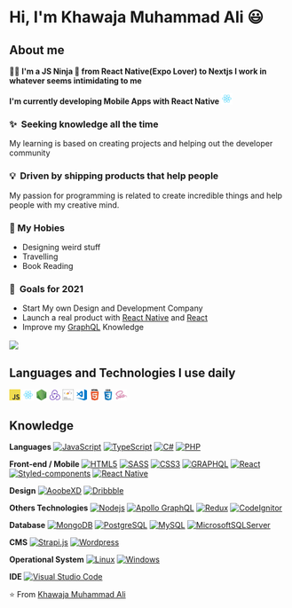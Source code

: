 # Hi, I'm Khawaja Muhammad Ali :smiley:

## About me

:man_technologist: <strong>I'm a JS Ninja :hocho: from React Native(Expo Lover) to Nextjs I work in whatever seems intimidating to me</strong>

<strong>I'm currently developing Mobile Apps with React Native</strong> <img height="20" src="https://raw.githubusercontent.com/github/explore/80688e429a7d4ef2fca1e82350fe8e3517d3494d/topics/react-native/react-native.png">

### ✨&nbsp; Seeking knowledge all the time  
My learning is based on creating projects and helping out the developer community 

### 💡&nbsp; Driven by shipping products that help people  
My passion for programming is related to create incredible things and help people with my creative mind.  

### :mountain_bicyclist: My Hobies  
- Designing weird stuff 
- Travelling 
- Book Reading 


### 🔭&nbsp; Goals for 2021 
- Start My own Design and Development Company 
- Launch a real product with [React Native](https://expo.io/) and [React](https://reactjs.org/)
- Improve my [GraphQL](https://graphql.org/) Knowledge 



<img align='center' src="https://github-readme-stats.vercel.app/api?username=KhawajaAli246&show_icons=true&theme=radical">

## Languages and Technologies I use daily

<code><img height="20" src="https://raw.githubusercontent.com/github/explore/80688e429a7d4ef2fca1e82350fe8e3517d3494d/topics/javascript/javascript.png"></code>
<code><img height="20" src="https://raw.githubusercontent.com/github/explore/80688e429a7d4ef2fca1e82350fe8e3517d3494d/topics/react/react.png"></code>
<code><img height="20" src="https://raw.githubusercontent.com/github/explore/80688e429a7d4ef2fca1e82350fe8e3517d3494d/topics/nodejs/nodejs.png"></code>
<code><img height="20" src="https://raw.githubusercontent.com/github/explore/80688e429a7d4ef2fca1e82350fe8e3517d3494d/topics/redux/redux.png"></code>
<code><img height="20" src="https://raw.githubusercontent.com/github/explore/80688e429a7d4ef2fca1e82350fe8e3517d3494d/topics/styled-components/styled-components.png"></code>
<code><img height="20" src="https://raw.githubusercontent.com/github/explore/80688e429a7d4ef2fca1e82350fe8e3517d3494d/topics/visual-studio-code/visual-studio-code.png"></code>
<code><img height="20" src="https://raw.githubusercontent.com/github/explore/80688e429a7d4ef2fca1e82350fe8e3517d3494d/topics/html/html.png"></code>
<code><img height="20" src="https://raw.githubusercontent.com/github/explore/80688e429a7d4ef2fca1e82350fe8e3517d3494d/topics/css/css.png"></code>
<code><img height="20" src="https://raw.githubusercontent.com/github/explore/80688e429a7d4ef2fca1e82350fe8e3517d3494d/topics/sass/sass.png"></code>

## Knowledge

**Languages**
[![JavaScript](https://img.shields.io/badge/-JavaScript-black?style=flat-square&logo=javascript&link=https://github.com/KhawajaAli246/)](https://github.com/KhawajaAli246/)
[![TypeScript](https://img.shields.io/badge/-TypeScript-007ACC?style=flat-square&logo=typescript&link=https://github.com/KhawajaAli246/)](https://github.com/KhawajaAli246/)
[![C#](https://img.shields.io/badge/-CSharp-00599C?style=flat-square&logo=c#&link=https://github.com/KhawajaAli246/)](https://github.com/KhawajaAli246/)
[![PHP](https://img.shields.io/badge/-Php-black?style=flat-square&logo=php&logoColor=white&link=https://github.com/KhawajaAli246/)](https://github.com/KhawajaAli246/)

**Front-end / Mobile**
[![HTML5](https://img.shields.io/badge/-HTML5-E34F26?style=flat-square&logo=html5&logoColor=white&link=https://github.com/KhawajaAli246/)](https://github.com/KhawajaAli246/)
[![SASS](https://img.shields.io/badge/-SASS-ed9ac2?style=flat-square&logo=sass)](https://github.com/KhawajaAli246/)
[![CSS3](https://img.shields.io/badge/-CSS3-1572B6?style=flat-square&logo=css3&link=https://github.com/KhawajaAli246/)](https://github.com/KhawajaAli246/)
[![GRAPHQL](https://img.shields.io/badge/-GraphQL-purple?style=flat-square&logo=graphql&link=https://github.com/KhawajaAli246/)](https://github.com/KhawajaAli246/)
[![React](https://img.shields.io/badge/-React-black?style=flat-square&logo=react&link=https://github.com/KhawajaAli246/)](https://github.com/KhawajaAli246/)
[![Styled-components](https://img.shields.io/badge/-Styled%20Components-pink?style=flat-square&logo=styled-components)](https://github.com/KhawajaAli246/)
[![React Native](https://img.shields.io/badge/-ReactNative-black?style=flat-square&logo=react)](https://github.com/KhawajaAli246/)

**Design**
[![AoobeXD](https://img.shields.io/badge/Adobe%20XD-Black?style=flat-square&logo=Adobe%20XD)](https://github.com/KhawajaAli246/)
[![Dribbble](https://img.shields.io/badge/-Dribbble-d3a0c2?style=flat-square&logo=Dribbble&link=https://github.com/KhawajaAli246/)](https://github.com/KhawajaAli246/)

**Others Technologies**
[![Nodejs](https://img.shields.io/badge/-Nodejs-black?style=flat-square&logo=Node.js&link=https://github.com/KhawajaAli246/)](https://github.com/KhawajaAli246/)
[![Apollo GraphQL](https://img.shields.io/badge/-Apollo%20GraphQL-311C87?style=flat-square&logo=apollo-graphql&link=https://github.com/KhawajaAli246/)](https://github.com/KhawajaAli246/)
[![Redux](https://img.shields.io/badge/-Redux-764ABC?style=flat-square&logo=redux&link=https://github.com/KhawajaAli246/)](https://github.com/KhawajaAli246/)
[![CodeIgnitor](https://img.shields.io/badge/-CodeIgniter-EE4623?style=flat-square&logo=CodeIgniter&logoColor=white&link=https://github.com/KhawajaAli246/)](https://github.com/KhawajaAli246/)

**Database**
[![MongoDB](https://img.shields.io/badge/-MongoDB-black?style=flat-square&logo=mongodb&link=https://github.com/KhawajaAli246/)](https://github.com/KhawajaAli246/)
[![PostgreSQL](https://img.shields.io/badge/-PostgreSQL-336791?style=flat-square&logo=postgresql&link=https://github.com/KhawajaAli246/)](https://github.com/KhawajaAli246/)
[![MySQL](https://img.shields.io/badge/-MySQL-a0c4db?style=flat-square&logo=mysql&link=https://github.com/KhawajaAli246/)](https://github.com/KhawajaAli246/)
[![MicrosoftSQLServer](https://img.shields.io/badge/Microsoft%20SQL%20Server-CC2927?style=flat-square&logo=Microsoft%20SQL%20Server&logoColor=white&link=https://github.com/KhawajaAli246/)](https://github.com/KhawajaAli246/)

**CMS**
[![Strapi.js](https://img.shields.io/badge/-Strapi-2E7EEA?style=flat-square&logo=Strapi&logoColor=white&link=https://github.com/KhawajaAli246/)](https://github.com/KhawajaAli246/)
[![Wordpress](https://img.shields.io/badge/-Wordpress-21759B?style=flat-square&logo=Wordpress&link=https://github.com/KhawajaAli246/)](https://github.com/KhawajaAli246/)

**Operational System**
[![Linux](https://img.shields.io/badge/-Linux-333333?style=flat-square&logo=Linux&link=https://github.com/KhawajaAli246/)](https://github.com/KhawajaAli246/)
[![Windows](https://img.shields.io/badge/-Windows-0078D6?style=flat-square&logo=Windows&link=https://github.com/KhawajaAli246/)](https://github.com/KhawajaAli246/)

**IDE**
[![Visual Studio Code](https://img.shields.io/badge/-Visual%20Studio%20Code-007ACC?style=flat-square&logo=Visual%20Studio%20Code&link=https://github.com/KhawajaAli246/)](https://github.com/KhawajaAli246/)


⭐️ From [Khawaja Muhammad Ali](https://github.com/KhawajaAli246)
